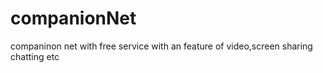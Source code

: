 # companionNet
companinon net with free service with an feature of video,screen sharing chatting etc
